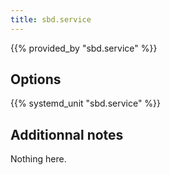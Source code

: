 ```yaml
---
title: sbd.service
---
```


{{% provided_by "sbd.service" %}}

## Options

{{% systemd_unit "sbd.service" %}}

## Additionnal notes

Nothing here.
